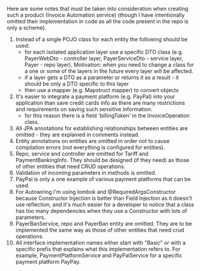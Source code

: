 Here are some notes that must be taken into consideration when creating such a product (Invoice Automation service)
(though I have intentionally omitted their implementation in code as all the code present in the repo is only a scheme).

1. Instead of a single POJO class for each entity the following should be used:
    - for each isolated application layer use a specific DTO class (e.g. PayerWebDto - controller layer, 
   PayerServiceDto - service layer, Payer - repo layer). Motivation: when you need to change a class for a one or some of 
   the layers in the future every layer will be affected. 
    - if a layer gets a DTO as a parameter or returns it as a result - it should be only a DTO specific to this layer
    - then use a mapper (e.g. Mapstruct mapper) to convert objects 
2. It's easier to integrate a payment platform (e.g. PayPal) into your application than save credit cards info as there are many 
restrictions and requirements on saving such sensitive information. 
   - for this reason there is a field 'billingToken' in the InvoiceOperation class.
3. All JPA annotations for establishing relationships between entities are omitted - they are explained in comments instead.
4. Entity annotations on entities are omitted in order not to cause compilation errors (not everything 
is configured for entities).
5. Repo, service and controller are omitted for Tariff and PaymentBankingInfo. They should be designed (if they need)
as those of other entities that need CRUD operations.
6. Validation of incoming parameters in methods is omitted.
7. PayPal is only a one example of various payment platforms that can be used. 
8. For Autowiring I'm using lombok and @RequiredArgsConstructor because Constructor Injection is better than 
Field Injection as it doesn't use reflection, and it's much easier for a developer to notice that a class has too many
dependencies when they use a Constructor with lots of parameters.
9. PayerBanService, repo and PayerBan entity are omitted. They are to be implemented the same way as those of other entities
that need crud operations.
10. All interface implementation names either start with "Basic" or with a specific prefix that explains what this 
implementation refers to. For example, PaymentPlatformService and PayPalService for a specific payment platform PayPay. 
